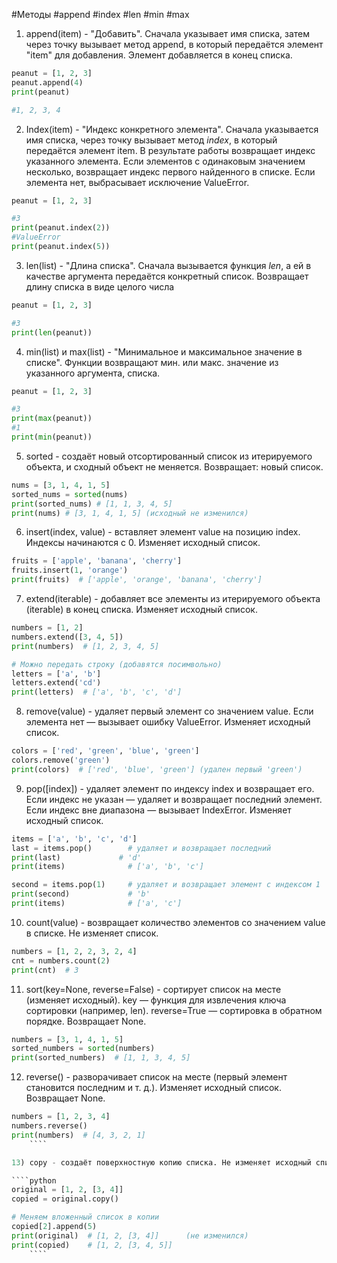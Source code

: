 #Методы #append #index #len #min #max
1)  append(item) - "Добавить". Сначала указывает имя списка, затем через точку вызывает метод append, в который передаётся элемент "item" для добавления. Элемент добавляется в конец списка. 

````python
peanut = [1, 2, 3]
peanut.append(4)
print(peanut)

#1, 2, 3, 4
````

2) Index(item) - "Индекс конкретного элемента". Сначала указывается имя списка, через точку вызывает метод *index*, в который передаётся элемент item. В результате работы возвращает индекс указанного элемента. Если элементов с одинаковым значением несколько, возвращает индекс первого найденного в списке. Если элемента нет, выбрасывает исключение ValueError. 

````python
peanut = [1, 2, 3]

#3
print(peanut.index(2))
#ValueError
print(peanut.index(5))
````


3) len(list) - "Длина списка". Сначала вызывается функция *len*, а ей в качестве аргумента передаётся конкретный список. Возвращает длину списка в виде целого числа

````python
peanut = [1, 2, 3]

#3
print(len(peanut))
````

4) min(list) и max(list) - "Минимальное и максимальное значение в списке". Функции возвращают мин. или макс. значение из указанного аргумента, списка. 

````python
peanut = [1, 2, 3]

#3
print(max(peanut))
#1
print(min(peanut))
````

5) sorted - создаёт новый отсортированный список из итерируемого объекта, и сходный объект не меняется. Возвращает: новый список.

````python
nums = [3, 1, 4, 1, 5] 
sorted_nums = sorted(nums)
print(sorted_nums) # [1, 1, 3, 4, 5] 
print(nums) # [3, 1, 4, 1, 5] (исходный не изменился)
````

6) insert(index, value) - вставляет элемент value на позицию index. Индексы начинаются с 0. Изменяет исходный список.

````python
fruits = ['apple', 'banana', 'cherry']
fruits.insert(1, 'orange')
print(fruits)  # ['apple', 'orange', 'banana', 'cherry']
````

7) extend(iterable) - добавляет все элементы из итерируемого объекта (iterable) в конец списка. Изменяет исходный список.

````python
numbers = [1, 2]
numbers.extend([3, 4, 5])
print(numbers)  # [1, 2, 3, 4, 5]

# Можно передать строку (добавятся посимвольно)
letters = ['a', 'b']
letters.extend('cd')
print(letters)  # ['a', 'b', 'c', 'd']
````

8) remove(value) - удаляет первый элемент со значением value. Если элемента нет — вызывает ошибку ValueError. Изменяет исходный список.

````python
colors = ['red', 'green', 'blue', 'green']
colors.remove('green')
print(colors)  # ['red', 'blue', 'green'] (удален первый 'green')
````

9) pop([index]) - удаляет элемент по индексу index и возвращает его. Если индекс не указан — удаляет и возвращает последний элемент. Если индекс вне диапазона — вызывает IndexError. Изменяет исходный список.

````python
items = ['a', 'b', 'c', 'd']
last = items.pop()        # удаляет и возвращает последний
print(last)             # 'd'
print(items)              # ['a', 'b', 'c']

second = items.pop(1)     # удаляет и возвращает элемент с индексом 1
print(second)             # 'b'
print(items)              # ['a', 'c']
````

10) count(value) - возвращает количество элементов со значением value в списке. Не изменяет список.

````python
numbers = [1, 2, 2, 3, 2, 4]
cnt = numbers.count(2)
print(cnt)  # 3
````

11) sort(key=None, reverse=False) - сортирует список на месте (изменяет исходный). key — функция для извлечения ключа сортировки (например, len). reverse=True — сортировка в обратном порядке. Возвращает None.

````python
numbers = [3, 1, 4, 1, 5]
sorted_numbers = sorted(numbers)
print(sorted_numbers)  # [1, 1, 3, 4, 5]
````

12) reverse() - разворачивает список на месте (первый элемент становится последним и т. д.). Изменяет исходный список. Возвращает None.

````python
numbers = [1, 2, 3, 4]
numbers.reverse()
print(numbers)  # [4, 3, 2, 1]
	````

13) copy - создаёт поверхностную копию списка. Не изменяет исходный список. Возвращает новый список.

````python
original = [1, 2, [3, 4]]
copied = original.copy()

# Меняем вложенный список в копии
copied[2].append(5)
print(original)  # [1, 2, [3, 4]]      (не изменился)
print(copied)    # [1, 2, [3, 4, 5]] 
	````